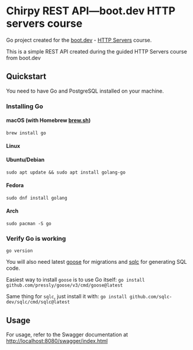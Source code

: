 # Chirpy REST API—boot.dev HTTP servers course

Go project created for
the [boot.dev](https://boot.dev) - [HTTP Servers](https://www.boot.dev/lessons/50f37da8-72c0-4860-a7d1-17e4bda5c243)
course.

This is a simple REST API created during the guided HTTP Servers course from boot.dev

## Quickstart

You need to have Go and PostgreSQL installed on your machine.

### Installing Go

#### macOS (with Homebrew [brew.sh](https://brew.sh/))

```
brew install go
```

#### Linux

#### Ubuntu/Debian

```
sudo apt update && sudo apt install golang-go
```

#### Fedora

```
sudo dnf install golang
```

#### Arch

```
sudo pacman -S go
```

### Verify Go is working

```
go version
```

You will also need latest [goose](https://github.com/pressly/goose) for migrations
and [sqlc](https://github.com/sqlc-dev/sqlc) for
generating SQL code.

Easiest way to install `goose` is to use Go itself: `go install github.com/pressly/goose/v3/cmd/goose@latest`

Same thing for `sqlc`, just install it with: `go install github.com/sqlc-dev/sqlc/cmd/sqlc@latest`

## Usage

For usage, refer to the Swagger documentation
at [http://localhost:8080/swagger/index.html](http://localhost:8080/swagger/index.html)